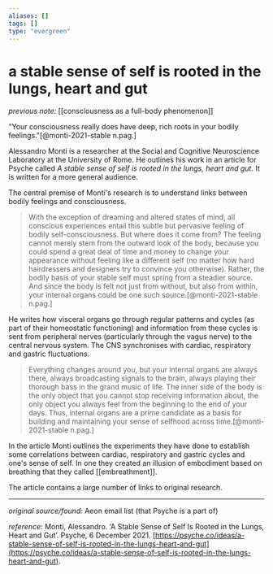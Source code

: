 ```yaml
---
aliases: []
tags: []
type: "evergreen"
---
```


# a stable sense of self is rooted in the lungs, heart and gut

_previous note:_ [[consciousness as a full-body phenomenon]]

"Your consciousness really does have deep, rich roots in your bodily feelings."[@monti-2021-stable n.pag.]

Alessandro Monti is a researcher at the Social and Cognitive Neuroscience Laboratory at the University of Rome. He outlines his work in an article for Psyche called _A stable sense of self is rooted in the lungs, heart and gut_. It is written for a more general audience. 

The central premise of Monti's research is to understand links between bodily feelings and consciousness. 

> With the exception of dreaming and altered states of mind, all conscious experiences entail this subtle but pervasive feeling of bodily self-consciousness. But where does it come from? The feeling cannot merely stem from the outward look of the body, because you could spend a great deal of time and money to change your appearance without feeling like a different self (no matter how hard hairdressers and designers try to convince you otherwise). Rather, the bodily basis of your stable self must spring from a steadier source. And since the body is felt not just from without, but also from within, your internal organs could be one such source.[@monti-2021-stable n.pag.]

He writes how visceral organs go through regular patterns and cycles (as part of their homeostatic functioning) and information from these cycles is sent from peripheral nerves (particularly through the vagus nerve) to the central nervous system. The CNS synchronises with cardiac, respiratory and gastric fluctuations.

> Everything changes around you, but your internal organs are always there, always broadcasting signals to the brain, always playing their thorough bass in the grand music of life. The inner side of the body is the only object that you cannot stop receiving information about, the only object you always feel from the beginning to the end of your days. Thus, internal organs are a prime candidate as a basis for building and maintaining your sense of selfhood across time.[@monti-2021-stable n.pag.]

In the article Monti outlines the experiments they have done to establish some correlations between cardiac, respiratory and gastric cycles and one's sense of self. In one they created an illusion of embodiment based on breathing that they called [[embreathment]].

The article contains a large number of links to original research. 



---

_original source/found:_ Aeon email list (that Psyche is a part of)

_reference:_ Monti, Alessandro. ‘A Stable Sense of Self Is Rooted in the Lungs, Heart and Gut’. Psyche, 6 December 2021. [https://psyche.co/ideas/a-stable-sense-of-self-is-rooted-in-the-lungs-heart-and-gut](https://psyche.co/ideas/a-stable-sense-of-self-is-rooted-in-the-lungs-heart-and-gut).



